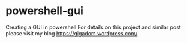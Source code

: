 # powershell-gui
Creating a GUI in powershell
For details on this project and similar post please visit  my blog https://gigadom.wordpress.com/

